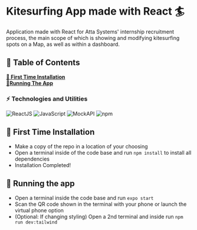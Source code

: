 # Kitesurfing App made with React 🏄
Application made with React for Atta Systems' internship recruitment process, the main scope of which is showing and modifying kitesurfing spots on a Map, as well as within a dashboard.

## 📑 Table of Contents

**[📃 First Time Installation](#-first-time-installation)**<br>
**[📱Running The App](#-running-the-app)**<br>

### ⚡ Technologies and Utilities
![ReactJS](https://www.pngfind.com/pngs/m/685-6854994_react-logo-no-background-hd-png-download.png)
![JavaScript](https://img.shields.io/badge/-JavaScript-black?style=flat-square&logo=javascript)
![MockAPI](https://mocki.io/mocki.svg)
<img alt="npm" src="https://img.shields.io/badge/-NPM-CB3837?style=flat-square&logo=npm&logoColor=white" />


## 📃 First Time Installation

- Make a copy of the repo in a location of your choosing
- Open a terminal inside of the code base and run `npm install` to install all dependencies 
- Installation Completed!

## 📱 Running the app
- Open a terminal inside the code base and run `expo start`
- Scan the QR code shown in the terminal with your phone or launch the virtual phone option
- (Optional: If changing styling) Open a 2nd terminal and inside run `npm run dev:tailwind`
